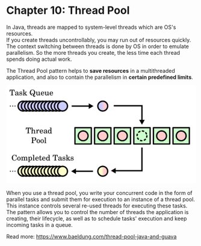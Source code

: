 # Chapter 10: Thread Pool

In Java, threads are mapped to system-level threads which are OS's resources.  
If you create threads uncontrollably, you may run out of resources quickly.  
The context switching between threads is done by OS in order to emulate parallelism.
So the more threads you create, the less time each thread spends doing actual work.

The Thread Pool pattern helps to __save resources__ in a multithreaded application, and also to contain the parallelism in __certain predefined limits__.

![Thread Pool](threadpool.png)

When you use a thread pool, you write your concurrent code in the form of parallel tasks and submit them for execution to an instance of a thread pool.
This instance controls several re-used threads for executing these tasks.
The pattern allows you to control the number of threads the application is creating, their lifecycle, as well as to schedule tasks' execution and keep incoming tasks in a queue.


Read more: https://www.baeldung.com/thread-pool-java-and-guava